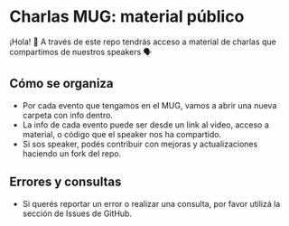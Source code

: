 # Charlas MUG: material público
¡Hola! 👋 A través de este repo tendrás acceso a material de charlas que compartimos de nuestros speakers 🗣

## Cómo se organiza
- Por cada evento que tengamos en el MUG, vamos a abrir una nueva carpeta con info dentro.
- La info de cada evento puede ser desde un link al video, acceso a material, o código que el speaker nos ha compartido.
- Si sos speaker, podés contribuir con mejoras y actualizaciones haciendo un fork del repo.

## Errores y consultas
- Si querés reportar un error o realizar una consulta, por favor utilizá la sección de Issues de GitHub.